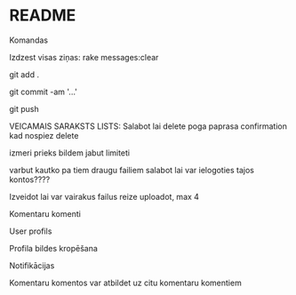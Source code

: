 # README


 Komandas

Izdzest visas ziņas: rake messages:clear

git add .

git commit -am '...'

git push




 
VEICAMAIS SARAKSTS LISTS:
Salabot lai delete poga paprasa confirmation kad nospiez delete

izmeri prieks bildem jabut limiteti

varbut kautko pa tiem draugu failiem salabot lai var ielogoties tajos kontos????


Izveidot lai var vairakus failus reize uploadot, max 4

Komentaru komenti

User profils

Profila bildes kropēšana

Notifikācijas

Komentaru komentos var atbildet uz citu komentaru komentiem
 